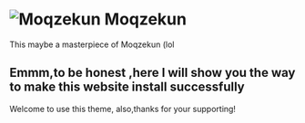 #  ![Moqzekun](http://Moqzekun.cn/Moqzekun.jpg) Moqzekun
This maybe a masterpiece of Moqzekun (lol
## Emmm,to be honest ,here I will show you the way to make this website install successfully
<tab><tab>Welcome to use this theme, also,thanks for your supporting!
 
